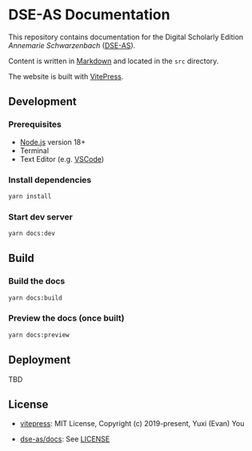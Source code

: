 # DSE-AS Documentation

This repository contains documentation for the Digital Scholarly Edition _Annemarie Schwarzenbach_ ([DSE-AS](https://annemarie-schwarzenbach.ch/)).

Content is written in [Markdown](https://en.wikipedia.org/wiki/Markdown) and located in the `src` directory.

The website is built with [VitePress](https://vitepress.dev/). 

## Development

### Prerequisites

* [Node.js](https://nodejs.org/) version 18+
* Terminal
* Text Editor (e.g. [VSCode](https://code.visualstudio.com/))

### Install dependencies

```bash
yarn install
```

### Start dev server

```bash
yarn docs:dev
```

## Build

### Build the docs

```bash
yarn docs:build
```

### Preview the docs (once built)

```bash
yarn docs:preview
```

## Deployment

TBD

## License

* [vitepress](https://vitepress.dev/): MIT License, Copyright (c) 2019-present, Yuxi (Evan) You

* [dse-as/docs](https://github.com/dse-as/docs): See [LICENSE](LICENSE)
